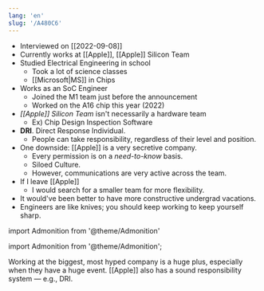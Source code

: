 ```yaml
---
lang: 'en'
slug: '/A480C6'
---
```


- Interviewed on [[2022-09-08]]
- Currently works at [[Apple]], [[Apple]] Silicon Team
- Studied Electrical Engineering in school
  - Took a lot of science classes
  - [[Microsoft|MS]] in Chips
- Works as an SoC Engineer
  - Joined the M1 team just before the announcement
  - Worked on the A16 chip this year (2022)
- _[[Apple]] Silicon Team_ isn't necessarily a hardware team
  - Ex) Chip Design Inspection Software
- **DRI**. Direct Response Individual.
  - People can take responsibility, regardless of their level and position.
- One downside: [[Apple]] is a very secretive company.
  - Every permission is on a _need-to-know_ basis.
  - Siloed Culture.
  - However, communications are very active across the team.
- If I leave [[Apple]]
  - I would search for a smaller team for more flexibility.
- It would've been better to have more constructive undergrad vacations.
- Engineers are like knives; you should keep working to keep yourself sharp.

import Admonition from '@theme/Admonition'

import Admonition from '@theme/Admonition';

<Admonition type="info" title="I love my job because..." icon="💙">
Working at the biggest, most hyped company is a huge plus, especially when they have a huge event.
[[Apple]] also has a sound responsibility system — e.g., DRI.
</Admonition>
